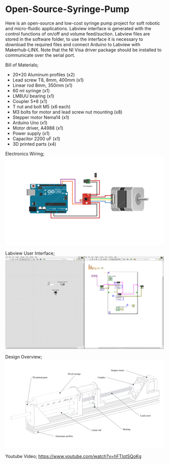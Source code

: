 # Open-Source-Syringe-Pump
Here is an open-source and low-cost syringe pump project for soft robotic and micro-fluidic applications. Labview interface is generated with the control functions of on/off and volume feed/suction. Labview files are stored in the software folder, to use the interface it is necessary to download the required files and connect Arduino to Labview with Makerhub-LINX. Note that the NI Visa driver package should be installed to communicate over the serial port.

Bill of Materials;
- 20*20 Aluminum profiles (x2)
- Lead screw T8, 8mm, 400mm (x1)
- Linear rod 8mm, 350mm (x1)
- 60 ml syringe (x1)
- LM8UU bearing (x1)
- Coupler 5*8 (x1)
- T nut and bolt M5 (x6 each)
- M3 bolts for motor and lead screw nut mounting (x8)
- Stepper motor Nema14 (x1)
- Arduino Uno (x1)
- Motor driver, A4988 (x1)
- Power supply (x1)
- Capacitor 2200 uF (x1)
- 3D printed parts (x4)

Electronics Wiring;
![](03_Images/circuit.jpg)

Labview User Interface;
![](03_Images/Labview.PNG)

Design Overview;
![](03_Images/design.jpg)

Youtube Video;
https://www.youtube.com/watch?v=hFTlotSQoKg

